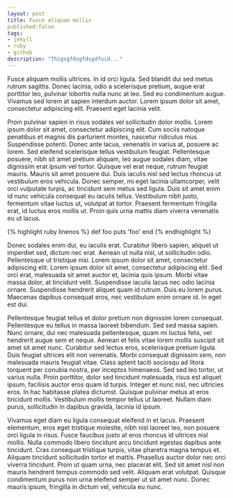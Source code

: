 ```yaml
---
layout: post
title: Fusce aliquam mollis
published:false
tags:
- jekyll
- ruby
- github
description: "Thigsgfdsgfdsgdfuid..."
---
```

Fusce aliquam mollis ultrices. In id orci ligula. Sed blandit dui sed metus rutrum sagittis. Donec lacinia, odio a scelerisque pretium, augue erat porttitor leo, pulvinar lobortis nulla nunc at leo. Sed eu condimentum augue. Vivamus sed lorem at sapien interdum auctor. Lorem ipsum dolor sit amet, consectetur adipiscing elit. Praesent eget lacinia velit.

Proin pulvinar sapien in risus sodales vel sollicitudin dolor mollis. Lorem ipsum dolor sit amet, consectetur adipiscing elit. Cum sociis natoque penatibus et magnis dis parturient montes, nascetur ridiculus mus. Suspendisse potenti. Donec ante lacus, venenatis in varius at, posuere ac lorem. Sed eleifend scelerisque tellus vestibulum feugiat. Pellentesque posuere, nibh sit amet pretium aliquam, leo augue sodales diam, vitae dignissim erat ipsum vel tortor. Quisque vel erat neque, rutrum feugiat mauris. Mauris sit amet posuere dui. Duis iaculis nisl sed lectus rhoncus ut vestibulum eros vehicula. Donec semper, mi eget lacinia ullamcorper, velit orci vulputate turpis, ac tincidunt sem metus sed ligula. Duis sit amet enim id nunc vehicula consequat eu iaculis tellus. Vestibulum nibh justo, fermentum vitae luctus ut, volutpat at tortor. Praesent fermentum fringilla erat, id luctus eros mollis ut. Proin quis urna mattis diam viverra venenatis eu ut lacus.

{% highlight ruby linenos %}
def foo
  puts 'foo'
end
{% endhighlight %}

Donec sodales enim dui, eu iaculis erat. Curabitur libero sapien, aliquet ut imperdiet sed, dictum nec erat. Aenean ut nulla nisl, ut sollicitudin odio. Pellentesque ut tristique nisi. Lorem ipsum dolor sit amet, consectetur adipiscing elit. Lorem ipsum dolor sit amet, consectetur adipiscing elit. Sed orci erat, malesuada sit amet auctor et, lacinia quis ipsum. Morbi vitae massa dolor, at tincidunt velit. Suspendisse iaculis lacus nec odio lacinia ornare. Suspendisse hendrerit aliquet quam id rutrum. Duis eu lorem purus. Maecenas dapibus consequat eros, nec vestibulum enim ornare id. In eget est dui.

Pellentesque feugiat tellus et dolor pretium non dignissim lorem consequat. Pellentesque eu tellus in massa laoreet bibendum. Sed sed massa sapien. Nunc ornare, dui nec malesuada pellentesque, quam mi luctus felis, vel hendrerit augue sem et neque. Aenean et felis vitae lorem mollis suscipit sit amet sit amet nunc. Curabitur sed lectus eros, scelerisque pretium ligula. Duis feugiat ultrices elit non venenatis. Morbi consequat dignissim sem, non malesuada mauris feugiat vitae. Class aptent taciti sociosqu ad litora torquent per conubia nostra, per inceptos himenaeos. Sed sed leo tortor, ut varius nulla. Proin porttitor, dolor sed tincidunt malesuada, risus est aliquet ipsum, facilisis auctor eros quam id turpis. Integer et nunc nisl, nec ultricies eros. In hac habitasse platea dictumst. Quisque pulvinar metus at eros tincidunt mollis. Vestibulum mollis tempor tellus ut laoreet. Nullam diam purus, sollicitudin in dapibus gravida, lacinia id ipsum.

Vivamus eget diam eu ligula consequat eleifend in et lacus. Praesent elementum, eros eget tristique molestie, nibh nisl laoreet leo, non posuere orci ligula in risus. Fusce faucibus justo at eros rhoncus id ultrices nisl mollis. Nulla commodo libero tincidunt arcu tincidunt egestas dapibus ante tincidunt. Cras consequat tristique turpis, vitae pharetra magna tempus et. Aliquam tincidunt sollicitudin tortor et mattis. Phasellus auctor dolor nec orci viverra tincidunt. Proin ut quam urna, nec placerat elit. Sed sit amet nisl non mauris hendrerit tempus commodo sed velit. Aliquam erat volutpat. Quisque condimentum purus non urna eleifend semper ut sit amet nunc. Donec mauris ipsum, fringilla in dictum vel, vehicula eu nunc.



